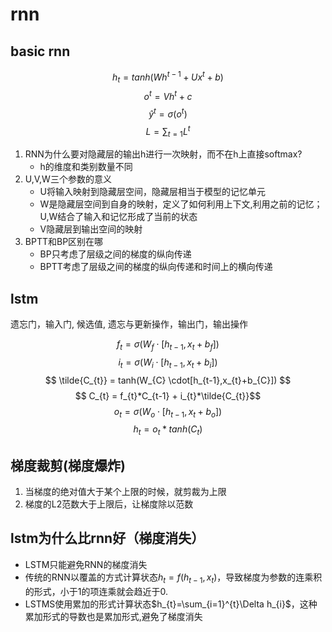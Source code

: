 # rnn

## basic rnn


$$ h_{t}=tanh(Wh^{t-1}+Ux^{t}+b) $$
$$o^{t}=Vh^{t}+c$$
$$\hat{y}^t=\sigma(o^t)$$
$$L=\sum_{t=1}L^t$$

1. RNN为什么要对隐藏层的输出h进行一次映射，而不在h上直接softmax?
    - h的维度和类别数量不同
2. U,V,W三个参数的意义
    - U将输入映射到隐藏层空间，隐藏层相当于模型的记忆单元
    - W是隐藏层空间到自身的映射，定义了如何利用上下文,利用之前的记忆；U,W结合了输入和记忆形成了当前的状态
    - V隐藏层到输出空间的映射
3. BPTT和BP区别在哪
    - BP只考虑了层级之间的梯度的纵向传递
    - BPTT考虑了层级之间的梯度的纵向传递和时间上的横向传递

## lstm

遗忘门，输入门, 候选值, 遗忘与更新操作，输出门，输出操作

$$ f_{t} = \sigma(W_{f} \cdot[h_{t-1},x_{t}+b_{f}]) $$
$$ i_{t} = \sigma(W_{i} \cdot[h_{t-1},x_{t}+b_{i}]) $$
$$ \tilde{C_{t}} = tanh(W_{C} \cdot[h_{t-1},x_{t}+b_{C}]) $$
$$ C_{t} = f_{t}*C_{t-1} + i_{t}*\tilde{C_{t}}$$
$$ o_{t} = \sigma(W_{o} \cdot[h_{t-1},x_{t}+b_{o}]) $$
$$ h_{t}=o_{t}*tanh(C_{t}) $$



## 梯度裁剪(梯度爆炸)

1. 当梯度的绝对值大于某个上限的时候，就剪裁为上限
2. 梯度的L2范数大于上限后，让梯度除以范数


## lstm为什么比rnn好（梯度消失）

- LSTM只能避免RNN的梯度消失
- 传统的RNN以覆盖的方式计算状态$h_{t}=f(h_{t-1},x_{t})$，导致梯度为参数的连乘积的形式，小于1的项连乘就会趋近于0.
- LSTMS使用累加的形式计算状态$h_{t}=\sum_{i=1}^{t}\Delta h_{i}$，这种累加形式的导数也是累加形式,避免了梯度消失
